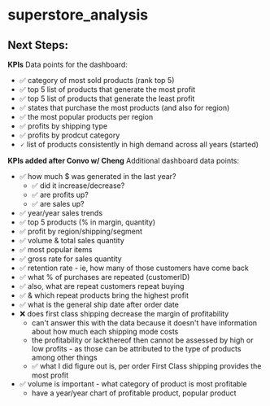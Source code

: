 # superstore_analysis

## Next Steps:

**KPIs**
Data points for the dashboard:
- ✅ category of most sold products (rank top 5)
- ✅ top 5 list of products that generate the most profit 
- ✅ top 5 list of products that generate the least profit
- ✅ states that purchase the most products (and also for region)
- ✅ the most popular products per region
- ✅ profits by shipping type
- ✅ profits by prodcut category
- 🗸 list of products consistently in high demand across all years (started)

**KPIs added after Convo w/ Cheng**
Additional dashboard data points:
- ✅ how much $ was generated in the last year?
    - ✅ did it increase/decrease?
    - ✅ are profits up?
    - ✅ are sales up?
- ✅ year/year sales trends
- ✅ top 5 products (% in margin, quantity)
- ✅ profit by region/shipping/segment
- ✅ volume & total sales quantity
- ✅ most popular items
- ✅ gross rate for sales quantity
- ✅ retention rate - ie, how many of those customers have come back
- ✅ what % of purchases are repeated (customerID)
- ✅ also, what are repeat customers repeat buying 
- ✅ & which repeat products bring the highest profit
- ✅ what is the general ship date after order date
- ❌ does first class shipping decrease the margin of profitability
    - can't answer this with the data because it doesn't have information about how much each shipping mode costs
    - the profitability or lackthereof then cannot be assessed by high or low profits - as those can be attributed to the type of products among other things
    - ✅ what I did figure out is, per order First Class shipping provides the most profit
- ✅ volume is important - what category of product is most profitable
    - have a year/year chart of profitable product, popular product


